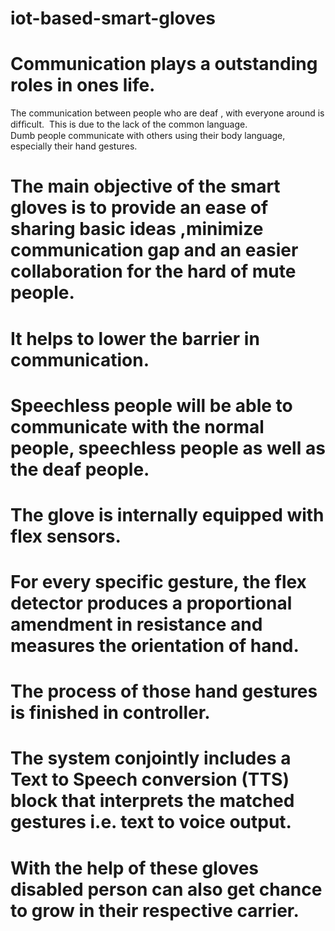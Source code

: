 # iot-based-smart-gloves
# Communication plays a outstanding roles in ones life. 
  The communication between people who are deaf , with everyone around is difﬁcult. 
  This is due to the lack of the common language.  
  Dumb people communicate with others using their body language, especially their hand gestures.
# The main objective of the smart gloves is to provide an ease of sharing basic ideas ,minimize communication gap and an easier collaboration for the hard of  mute people. 
# It helps to lower the barrier in communication.
# Speechless people will be able to communicate with the normal people, speechless people as well as the deaf people.
# The glove is internally equipped with flex sensors.
# For every specific gesture, the flex detector produces a proportional amendment in resistance and measures the orientation of hand. 
# The process of those hand gestures is finished in controller. 
# The system conjointly includes a Text to Speech conversion (TTS) block that interprets the matched gestures i.e. text to voice output.
# With the help of these gloves disabled person can also get chance to grow in their respective carrier.
